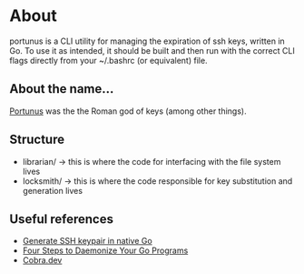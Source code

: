 # About
portunus is a CLI utility for managing the expiration of ssh keys, written in Go.
To use it as intended, it should be built and then run with the correct CLI flags directly from your ~/.bashrc (or equivalent) file.

## About the name...
[Portunus](https://en.wikipedia.org/wiki/Portunus_(mythology)) was the the Roman god of keys (among other things).

## Structure
- librarian/ -> this is where the code for interfacing with the file system lives
- locksmith/ -> this is where the code responsible for key substitution and generation lives

## Useful references
- [Generate SSH keypair in native Go](https://gist.github.com/devinodaniel/8f9b8a4f31573f428f29ec0e884e6673)
- [Four Steps to Daemonize Your Go Programs](https://ieftimov.com/post/four-steps-daemonize-your-golang-programs/)
- [Cobra.dev](https://cobra.dev/)
